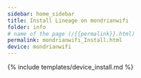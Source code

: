 ```yaml
---
sidebar: home_sidebar
title: Install Lineage on mondrianwifi
folder: info
# name of the page (/{{permalink}}.html)
permalink: mondrianwifi_Install.html
device: mondrianwifi
---
```

{% include templates/device_install.md %}
